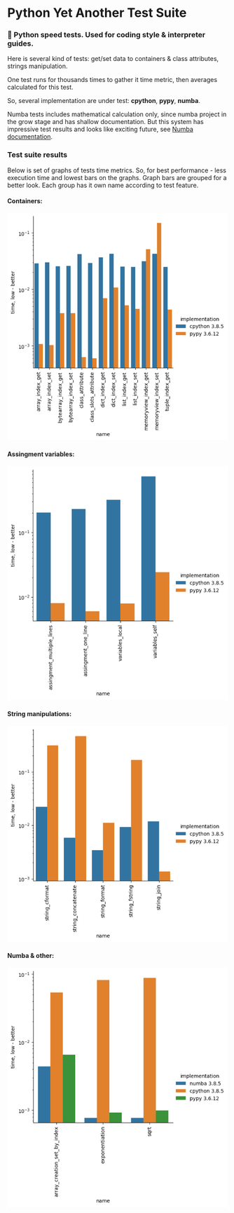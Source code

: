 # Python Yet Another Test Suite

### :muscle: Python speed tests. Used for coding style & interpreter guides.

Here is several kind of tests: get/set data to containers & class attributes, strings manipulation.

One test runs for thousands times to gather it time metric, then averages calculated for this test.

So, several implementation are under test: **cpython**, **pypy**, **numba**.

Numba tests includes mathematical calculation only, since numba project in the grow stage and has shallow documentation. But this system has impressive test results and looks like exciting future, see [Numba documentation](https://numba.readthedocs.io/en/stable/).

### Test suite results

Below is set of graphs of tests time metrics. So, for best performance - less execution time and lowest bars on the graphs. Graph bars are grouped for a better look. Each group has it own name according to test feature.

#### Containers:
![](/images/speed_tests_1.png)

#### Assingment variables:
![](/images/speed_tests_2.png)

#### String manipulations:
![](/images/speed_tests_3.png)

#### Numba & other:
![](/images/numba_tests.png)
